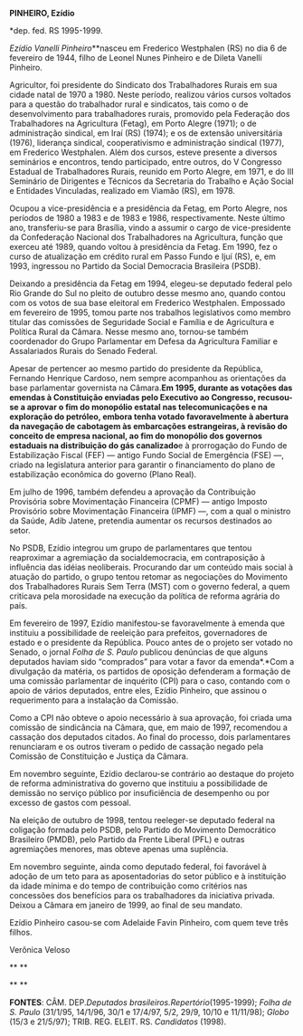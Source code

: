 **PINHEIRO, Ezídio**

\*dep. fed. RS 1995-1999.

*Ezídio Vanelli Pinheiro***nasceu em Frederico Westphalen (RS) no dia 6
de fevereiro de 1944, filho de Leonel Nunes Pinheiro e de Dileta Vanelli
Pinheiro.

Agricultor, foi presidente do Sindicato dos Trabalhadores Rurais em sua
cidade natal de 1970 a 1980. Neste período, realizou vários cursos
voltados para a questão do trabalhador rural e sindicatos, tais como o
de desenvolvimento para trabalhadores rurais, promovido pela Federação
dos Trabalhadores na Agricultura (Fetag), em Porto Alegre (1971); o de
administração sindical, em Iraí (RS) (1974); e os de extensão
universitária (1976), liderança sindical, cooperativismo e administração
sindical (1977), em Frederico Westphalen. Além dos cursos, esteve
presente a diversos seminários e encontros, tendo participado, entre
outros, do V Congresso Estadual de Trabalhadores Rurais, reunido em
Porto Alegre, em 1971, e do III Seminário de Dirigentes e Técnicos da
Secretaria do Trabalho e Ação Social e Entidades Vinculadas, realizado
em Viamão (RS), em 1978.

Ocupou a vice-presidência e a presidência da Fetag, em Porto Alegre, nos
períodos de 1980 a 1983 e de 1983 e 1986, respectivamente. Neste último
ano, transferiu-se para Brasília, vindo a assumir o cargo de
vice-presidente da Confederação Nacional dos Trabalhadores na
Agricultura, função que exerceu até 1989, quando voltou à presidência da
Fetag. Em 1990, fez o curso de atualização em crédito rural em Passo
Fundo e Ijuí (RS), e, em 1993, ingressou no Partido da Social Democracia
Brasileira (PSDB).

Deixando a presidência da Fetag em 1994, elegeu-se deputado federal pelo
Rio Grande do Sul no pleito de outubro desse mesmo ano, quando contou
com os votos de sua base eleitoral em Frederico Westphalen. Empossado em
fevereiro de 1995, tomou parte nos trabalhos legislativos como membro
titular das comissões de Seguridade Social e Família e de Agricultura e
Política Rural da Câmara. Nesse mesmo ano, tornou-se também coordenador
do Grupo Parlamentar em Defesa da Agricultura Familiar e Assalariados
Rurais do Senado Federal.

Apesar de pertencer ao mesmo partido do presidente da República,
Fernando Henrique Cardoso, nem sempre acompanhou as orientações da base
parlamentar governista na Câmara.****Em 1995, durante as votações das
emendas à Constituição enviadas pelo Executivo ao Congresso, recusou-se
a aprovar o fim do monopólio estatal nas telecomunicações e na
exploração do petróleo, embora tenha votado favoravelmente à abertura da
navegação de cabotagem às embarcações estrangeiras, à revisão do
conceito de empresa nacional, ao fim do monopólio dos governos estaduais
na distribuição do gás canalizado****e à prorrogação do Fundo de
Estabilização Fiscal (FEF) — antigo Fundo Social de Emergência (FSE) —,
criado na legislatura anterior para garantir o financiamento do plano de
estabilização econômica do governo (Plano Real).

Em julho de 1996, também defendeu a aprovação da Contribuição Provisória
sobre Movimentação Financeira (CPMF) — antigo Imposto Provisório sobre
Movimentação Financeira (IPMF) —, com a qual o ministro da Saúde, Adib
Jatene, pretendia aumentar os recursos destinados ao setor.

No PSDB, Ezídio integrou um grupo de parlamentares que tentou
reaproximar a agremiação da socialdemocracia, em contraposição à
influência das idéias neoliberais. Procurando dar um conteúdo mais
social à atuação do partido, o grupo tentou retomar as negociações do
Movimento dos Trabalhadores Rurais Sem Terra (MST) com o governo
federal, a quem criticava pela morosidade na execução da política de
reforma agrária do país.

Em fevereiro de 1997, Ezídio manifestou-se favoravelmente à emenda que
instituiu a possibilidade de reeleição para prefeitos, governadores de
estado e o presidente da República. Pouco antes de o projeto ser votado
no Senado, o jornal *Folha de S. Paulo* publicou denúncias de que alguns
deputados haviam sido “comprados” para votar a favor da emenda*.*Com a
divulgação da matéria, os partidos de oposição defenderam a formação de
uma comissão parlamentar de inquérito (CPI) para o caso, contando com o
apoio de vários deputados, entre eles, Ezídio Pinheiro, que assinou o
requerimento para a instalação da Comissão.

Como a CPI não obteve o apoio necessário à sua aprovação, foi criada uma
comissão de sindicância na Câmara, que, em maio de 1997, recomendou a
cassação dos deputados citados. Ao final do processo, dois parlamentares
renunciaram e os outros tiveram o pedido de cassação negado pela
Comissão de Constituição e Justiça da Câmara.

Em novembro seguinte, Ezídio declarou-se contrário ao destaque do
projeto de reforma administrativa do governo que instituiu a
possibilidade de demissão no serviço público por insuficiência de
desempenho ou por excesso de gastos com pessoal.

Na eleição de outubro de 1998, tentou reeleger-se deputado federal na
coligação formada pelo PSDB, pelo Partido do Movimento Democrático
Brasileiro (PMDB), pelo Partido da Frente Liberal (PFL) e outras
agremiações menores, mas obteve apenas uma suplência.

Em novembro seguinte, ainda como deputado federal, foi favorável à
adoção de um teto para as aposentadorias do setor público e à
instituição da idade mínima e do tempo de contribuição como critérios
nas concessões dos benefícios para os trabalhadores da iniciativa
privada. Deixou a Câmara em janeiro de 1999, ao final de seu mandato.

Ezídio Pinheiro casou-se com Adelaide Favin Pinheiro, com quem teve três
filhos.

Verônica Veloso

** **

** **

**FONTES**: CÂM. DEP.*Deputados brasileiros.*Repertório**(1995-1999);
*Folha de S. Paulo* (31/1/95, 14/1/96, 30/1 e 17/4/97, 5/2, 29/9, 10/10
e 11/11/98); *Globo* (15/3 e 21/5/97); TRIB. REG. ELEIT. RS.
*Candidatos* (1998).

 
